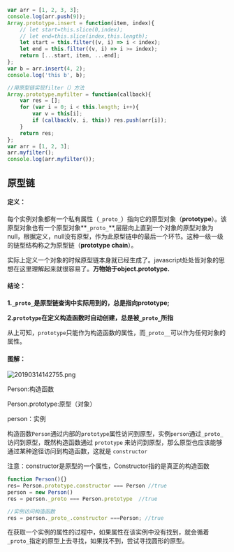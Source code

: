 ```js
var arr = [1, 2, 3, 3];
console.log(arr.push(9));
Array.prototype.insert = function(item, index){
    // let start=this.slice(0,index);
    // let end=this.slice(index,this.length);
    let start = this.filter((v, i) => i < index);
    let end = this.filter((v, i) => i >= index);
    return [...start, item, ...end];
};
var b = arr.insert(4, 2);
console.log('this b', b);

//用原型链实现filter（）方法
Array.prototype.myfilter = function(callback){
    var res = [];
    for (var i = 0; i < this.length; i++){
        var v = this[i];
        if (callback(v, i, this)) res.push(arr[i]);
    }
    return res;
};
var arr = [1, 2, 3];
arr.myfilter();
console.log(arr.myfilter());
```

## 原型链

#### 定义：

每个实例对象都有一个私有属性（`_proto_`）指向它的原型对象（**prototype**）。该原型对象也有一个原型对象**`_proto_`**,层层向上直到一个对象的原型对象为null，根据定义，null没有原型，作为此原型链中的最后一个环节。这种一级一级的链型结构称之为原型链（**prototype chain**）。

实际上定义一个对象的时候原型链本身就已经生成了。javascript处处皆对象的思想在这里理解起来就很容易了。**万物始于object.prototype.**

#### 结论：

**1.`_proto_`是原型链查询中实际用到的，总是指向prototype;**

**2.`prototype`在定义构造函数时自动创建，总是被`_proto_`所指**

从上可知，`prototype`只能作为构造函数的属性，而`_proto__`可以作为任何对象的属性。

#### 图解：

![20190314142755.png](https://user-gold-cdn.xitu.io/2019/3/14/1697caac2a745a9e?imageView2/0/w/1280/h/960/format/webp/ignore-error/1)

Person:构造函数

Person.prototype:原型（对象）

person：实例

构造函数`Person`通过内部的`prototype`属性访问到原型，实例`person`通过`_proto_`访问到原型，既然构造函数通过 `prototype` 来访问到原型，那么原型也应该能够通过某种途径访问到构造函数，这就是 `constructor`

注意：constructor是原型的一个属性，Constructor指的是真正的构造函数

```js
function Person(){}
res= Person.prototype.constructor === Person //true
person = new Person()
res = person._proto === Person.prototype  //true

//实例访问构造函数
res = person._proto_.constructor ===Person; //true
```

在获取一个实例的属性的过程中，如果属性在该实例中没有找到，就会循着`_proto_`指定的原型上去寻找，如果找不到，尝试寻找圆形的原型。







